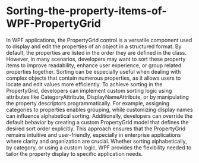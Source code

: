 # Sorting-the-property-items-of-WPF-PropertyGrid
In WPF applications, the PropertyGrid control is a versatile component used to display and edit the properties of an object in a structured format. By default, the properties are listed in the order they are defined in the class. However, in many scenarios, developers may want to sort these property items to improve readability, enhance user experience, or group related properties together. Sorting can be especially useful when dealing with complex objects that contain numerous properties, as it allows users to locate and edit values more efficiently.
To achieve sorting in the PropertyGrid, developers can implement custom sorting logic using attributes like CategoryAttribute, DisplayNameAttribute, or by manipulating the property descriptors programmatically. For example, assigning categories to properties enables grouping, while customizing display names can influence alphabetical sorting. Additionally, developers can override the default behavior by creating a custom PropertyGrid model that defines the desired sort order explicitly.
This approach ensures that the PropertyGrid remains intuitive and user-friendly, especially in enterprise applications where clarity and organization are crucial. Whether sorting alphabetically, by category, or using a custom logic, WPF provides the flexibility needed to tailor the property display to specific application needs.
